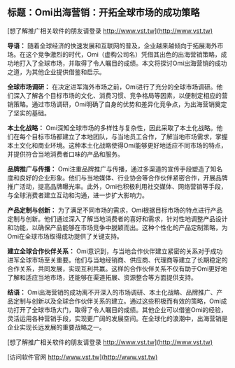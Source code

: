 ## **标题：Omi出海营销：开拓全球市场的成功策略**

[想了解推广相关软件的朋友请登录 http://www.vst.tw](http://www.vst.tw)

**导语：**
随着全球经济的快速发展和互联网的普及，企业越来越倾向于拓展海外市场。在这个竞争激烈的时代，Omi（虚构公司名）凭借其出色的出海营销策略，成功地打入了全球市场，并取得了令人瞩目的成绩。本文将探讨Omi出海营销的成功之道，为其他企业提供借鉴和启示。

**全球市场调研：**
在决定进军海外市场之前，Omi进行了充分的全球市场调研。他们深入了解各个目标市场的文化、消费习惯、竞争格局等因素，以便制定相应的营销策略。通过市场调研，Omi明确了自身的优势和差异化竞争点，为出海营销奠定了坚实的基础。

**本土化战略：**
Omi深知全球市场的多样性与复杂性，因此采取了本土化战略。他们在每个目标市场都建立了本地团队，与当地员工合作，了解当地市场需求，掌握本土文化和商业环境。这种本土化战略使得Omi能够更好地适应不同市场的特点，并提供符合当地消费者口味的产品和服务。

**品牌推广与传播：**
Omi注重品牌推广与传播，通过多渠道的宣传手段塑造了知名度和良好的企业形象。他们与当地媒体、行业协会等合作伙伴紧密合作，开展品牌推广活动，提高品牌曝光率。此外，Omi也积极利用社交媒体、网络营销等手段，与全球消费者建立互动和沟通，进一步扩大影响力。

**产品定制与创新：**
为了满足不同市场的需求，Omi根据目标市场的特点进行产品定制与创新。他们通过深入了解当地消费者的喜好和需求，针对性地调整产品设计和功能，以确保产品能够在市场竞争中脱颖而出。这种个性化的产品定制策略，为Omi在全球市场取得成功提供了关键支持。

**建立全球合作伙伴关系：**
Omi意识到，与当地合作伙伴建立紧密的关系对于成功进军全球市场至关重要。他们与当地经销商、供应商、代理商等建立了长期稳定的合作关系，共同发展，实现互利共赢。这样的合作伙伴关系不仅有助于Omi更好地了解和适应当地市场，还能够在渠道拓展、资源整合等方面提供支持。

**结语：**
Omi出海营销的成功离不开深入的市场调研、本土化战略、品牌推广、产品定制与创新以及全球合作伙伴关系的建立。通过这些积极而有效的策略，Omi成功打开了全球市场大门，取得了令人瞩目的成绩。其他企业可以借鉴Omi的经验，灵活运用各种营销手段，实现更广阔的发展空间。在全球化的浪潮中，出海营销是企业实现长远发展的重要战略之一。

[想了解推广相关软件的朋友请登录 http://www.vst.tw](http://www.vst.tw)


[访问软件官网 http://www.vst.tw](http://www.vst.tw)
